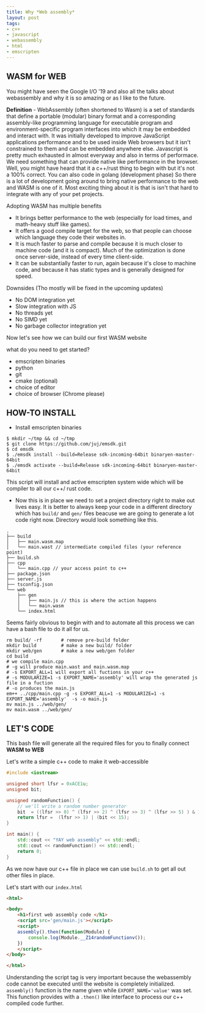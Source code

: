 ```yaml
---
title: Why *Web assembly* 
layout: post
tags:
- c++
- javascript
- webassembly
- html
- emscripten
---
```


WASM for WEB
-
You might have seen the Google I/O '19 and also all the talks about webassembly and why it is so amazing or as I like to the future.

**Definition**  - WebAssembly (often shortened to Wasm) is a set of standards that define a portable (modular) binary format and a corresponding assembly-like programming language for executable program and environment-specific program interfaces into which it may be embedded and interact with. It was initially developed to improve JavaScript applications performance and to be used inside Web browsers but it isn't constrained to them and can be embedded anywhere else.
Javascript is pretty much exhausted in almost everyway and also in terms of performace. 
We need something that can provide native like performance in the browser. 
Well, you might have heard that it a c++/rust thing to begin with but it's not a 100% correct. You can also code in golang (development phase)
So there is a lot of development going around to bring native performance to the web and WASM is one of it. Most exciting thing about it is that is isn't that hard to integrate with any of your pet projects.

Adopting WASM has multiple benefits 
- It brings better performance to the web (especially for load times, and math-heavy stuff like games).
- It offers a good compile target for the web, so that people can choose which language they code their websites in.
- It is much faster to parse and compile because it is much closer to machine code (and it is compact). Much of the optimization is done once server-side, instead of every time client-side.
- It can be substantially faster to run, again because it's close to machine code, and because it has static types and is generally designed for speed.

Downsides (Tho mostly will be fixed in the upcoming updates)
- No DOM integration yet
- Slow integration with JS
- No threads yet
- No SIMD yet
- No garbage collector integration yet


Now let's see how we can build our first WASM website

what do you need to get started?

- emscripten binaries
- python 
- git 
- cmake (optional)
- choice of editor 
- choice of browser (Chrome please)



HOW-TO INSTALL 
-
- Install emscripten binaries
```
$ mkdir ~/tmp && cd ~/tmp
$ git clone https://github.com/juj/emsdk.git
$ cd emsdk
$ ./emsdk install --build=Release sdk-incoming-64bit binaryen-master-64bit
$ ./emsdk activate --build=Release sdk-incoming-64bit binaryen-master-64bit
``` 
This script will install and active emscripten system wide which will be compiler to all our c++/ rust code.

- Now this is in place we need to set a project directory right to make out lives easy. It is better to always keep your code in a different directory which has ```build/``` and ```gen/``` files beacuse we are going to generate a lot code right now.
Directory would look something like this. 
```
.
├── build
│   ├── main.wasm.map
│   └── main.wast // intermediate compiled files (your reference point)
├── build.sh
├── cpp
│   └── main.cpp // your access point to c++ 
├── package.json
├── server.js
├── tsconfig.json
└── web
    ├── gen
    │   ├── main.js // this is where the action happens 
    │   └── main.wasm
    └── index.html
```

Seems fairly obvious to begin with and to automate all this process we can have a bash file to do it all for us.
```
rm build/ -rf       # remove pre-build folder
mkdir build         # make a new build/ folder
mkdir web/gen       # make a new web/gen folder
cd build
# we compile main.cpp 
# -g will produce main.wast and main.wasm.map
# -s EXPORT_ALL=1 will export all fuctions in your c++ 
# -s MODULARIZE=1 -s EXPORT_NAME='assembly' will wrap the generated js file in a fuction 
# -o produces the main.js 
em++ ../cpp/main.cpp -g -s EXPORT_ALL=1 -s MODULARIZE=1 -s EXPORT_NAME='assembly'  -s -o main.js
mv main.js ../web/gen/
mv main.wasm ../web/gen/
```

LET'S CODE
-
This bash file will generate all the required files for you to finally connect **WASM to WEB**

Let's write a simple c++ code to make it web-accessible 
``` c++
#include <iostream>

unsigned short lfsr = 0xACE1u;
unsigned bit;

unsigned randomFunction() {
    // we'll write a random number generator 
    bit  = ((lfsr >> 0) ^ (lfsr >> 2) ^ (lfsr >> 3) ^ (lfsr >> 5) ) & 1;
    return lfsr =  (lfsr >> 1) | (bit << 15);
}

int main() {
    std::cout << "YAY web assembly" << std::endl;
    std::cout << randomFunction() << std::endl;
    return 0;
}
```
As we now have our c++ file in place we can use ```build.sh``` to get all out other files in place.

Let's start with our ```index.html``` 
``` html
<html>

<body>
    <h1>first web assembly code </h1>
    <script src='gen/main.js'></script>
    <script>
    assembly().then(function(Module) {
        console.log(Module.__Z14randomFunctionv());
    })
    </script>
</body>

</html>
```
Understanding the script tag is very important because the webassembly code cannot be executed until the website is completely initialized.
```assembly()``` function is the name given while ```EXPORT_NAME='value'``` was set. This function provides with a ```.then()``` like interface to process our c++ compiled code further.

